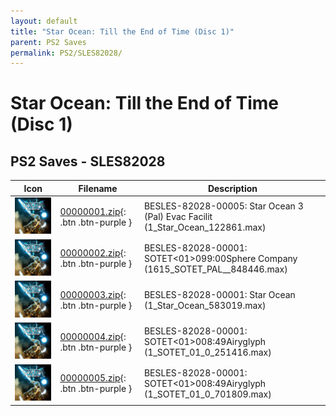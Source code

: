 ```yaml
---
layout: default
title: "Star Ocean: Till the End of Time (Disc 1)"
parent: PS2 Saves
permalink: PS2/SLES82028/
---
```

# Star Ocean: Till the End of Time (Disc 1)

## PS2 Saves - SLES82028

| Icon | Filename | Description |
|------|----------|-------------|
| ![Star Ocean: Till the End of Time (Disc 1)](icon0.png) | [00000001.zip](00000001.zip){: .btn .btn-purple } | BESLES-82028-00005: Star Ocean 3 (Pal) Evac Facilit (1_Star_Ocean_122861.max) |
| ![Star Ocean: Till the End of Time (Disc 1)](icon0.png) | [00000002.zip](00000002.zip){: .btn .btn-purple } | BESLES-82028-00001: SOTET<01>099:00Sphere Company (1615_SOTET_PAL__848446.max) |
| ![Star Ocean: Till the End of Time (Disc 1)](icon0.png) | [00000003.zip](00000003.zip){: .btn .btn-purple } | BESLES-82028-00001: Star Ocean (1_Star_Ocean_583019.max) |
| ![Star Ocean: Till the End of Time (Disc 1)](icon0.png) | [00000004.zip](00000004.zip){: .btn .btn-purple } | BESLES-82028-00001: SOTET<01>008:49Airyglyph (1_SOTET_01_0_251416.max) |
| ![Star Ocean: Till the End of Time (Disc 1)](icon0.png) | [00000005.zip](00000005.zip){: .btn .btn-purple } | BESLES-82028-00001: SOTET<01>008:49Airyglyph (1_SOTET_01_0_701809.max) |
